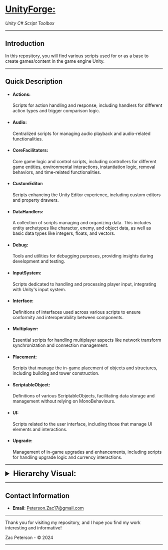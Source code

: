 # <u>UnityForge:</u>
*Unity C# Script Toolbox*

---

## Introduction

In this repository, you will find various scripts used for or as a base to create games/content in the game engine Unity.

---

## Quick Description

- #### Actions: 
    Scripts for action handling and response, including handlers for different action types and trigger comparison logic.
- #### Audio:
    Centralized scripts for managing audio playback and audio-related functionalities.
- #### CoreFacilitators:
    Core game logic and control scripts, including controllers for different game entities, environmental interactions, instantiation logic, removal behaviors, and time-related functionalities.
- #### CustomEditor:
    Scripts enhancing the Unity Editor experience, including custom editors and property drawers.
- #### DataHandlers:
    A collection of scripts managing and organizing data. This includes entity archetypes like character, enemy, and object data, as well as basic data types like integers, floats, and vectors.
- #### Debug:
    Tools and utilities for debugging purposes, providing insights during development and testing.
- #### InputSystem:
    Scripts dedicated to handling and processing player input, integrating with Unity's input system.
- #### Interface:
    Definitions of interfaces used across various scripts to ensure conformity and interoperability between components.
- #### Multiplayer:
    Essential scripts for handling multiplayer aspects like network transform synchronization and connection management.
- #### Placement:
    Scripts that manage the in-game placement of objects and structures, including building and tower construction.
- #### ScriptableObject:
    Definitions of various ScriptableObjects, facilitating data storage and management without relying on MonoBehaviours.
- #### UI:
    Scripts related to the user interface, including those that manage UI elements and interactions.
- #### Upgrade:
    Management of in-game upgrades and enhancements, including scripts for handling upgrade logic and currency interactions.

---

<details><summary style="font-size: x-large; font-weight: bold">Hierarchy Visual:</summary>
<pre><code><b>UnityForge</b>
├── Actions/
│   ├── Handlers/
│   │   ├── ActionHandler.cs
│   │   └── ActionHandlerBase.cs
│   │
│   ├── TriggerCompare/
│   │   ├── IDBehavior.cs
│   │   ├── MatchIDBehavior.cs
│   │   └── MatchIDBehaviorBase.cs
│   │   
│   ├── ActionCoroutineSO.cs
│   └── GameAction.cs
│
├── Audio/
│   └── AudioBehavior.cs
│
├── CoreFacilitators/
│   ├── Controllers/
│   │   ├── CreepController.cs
│   │   ├── FollowBehavior.cs
│   │   ├── NavAgentBehavior.cs
│   │   ├── NavAgentBehaviorBase.cs
│   │   ├── PlayerAgentBehavior.cs
│   │   ├── RBControllerBase.cs
│   │   ├── RBEnemyController.cs
│   │   ├── RBPlayerController.cs
│   │   └── TowerController.cs
│   │
│   ├── Environment/
│   │   ├── Generate3DNavMeshSurface.cs
│   │   ├── GridManager.cs
│   │   └── ObjGenOnGrid.cs
│   │
│   ├── Instancing/
│   │   ├── Instancer.cs
│   │   ├── SpawnBehavior.cs
│   │   └── SpawnManager.cs
│   │
│   ├── Removal/
│   │   └── DestroyBehavior.cs
│   │
│   ├── Time/
│   │   ├── GameTimeOperator.cs
│   │   ├── TimerBehavior.cs
│   │   └── WaitBehavior.cs
│   │
│   └── GameManager.cs
│
├── CustomEditor/
│   ├── Editors/
│   │   ├── ButtonEditor.cs
│   │   └── CharacterDataEditor.cs
│   │
│   └── PropertyDrawers/
│       ├── StepAttribute.cs
│       └── StepDrawer.cs
│
├── DataHandlers/
│   ├── EntityArchetypes/
│   │   ├── CharacterData.cs
│   │   ├── CreepData.cs
│   │   ├── CreepPrefabData.cs
│   │   ├── EnemyData.cs
│   │   ├── GameObjData.cs
│   │   ├── GameObjectList.cs
│   │   ├── PlayerData.cs
│   │   ├── PrefabData.cs
│   │   └── PrefabDataList.cs
│   │
│   ├── Primitives/
│   │   ├── BoolData.cs
│   │   ├── DoubleData.cs
│   │   ├── FloatData.cs
│   │   ├── IntData.cs
│   │   ├── Vector2Data.cs
│   │   ├── Vector3Data.cs
│   │   └── Vector3DataList.cs
│   │
│   ├── CameraUtility.cs
│   ├── ClickData.cs
│   ├── CoroutineBehavior.cs
│   ├── ID.cs
│   ├── MeshBehavior.cs
│   ├── SceneBehavior.cs
│   ├── ScoreBehavior.cs
│   ├── TileArrayData.cs
│   ├── TileData.cs
│   ├── TileDataList.cs
│   └── TransformArrayData.cs
│
├── Debug/
│   ├── Debugger.cs
│   └── DebugManager.cs
│
├── Input System/
│   ├── Controls.cs
│   ├── GameInputsSO.cs
│   ├── Input Actions.cs
│   ├── InputReader.cs
│   └── InteractionHandler.cs
│
├── Interface/
│   ├── ICollidableRB.cs
│   ├── IDamagable.cs
│   ├── IDamageDealer.cs
│   ├── IDrawGizmo.cs
│   ├── INeedButton.cs
│   └── IUpdateOnChange.cs
│
├── Multiplayer/
│   ├── ClientNetworkTransform.cs
│   ├── ConnectionManager.cs
│   └── PlayerMovement.cs
│
├── Placement/
│   ├── BuildingManager.cs
│   └── TowerBuildManager.cs
│
├── ScriptableObject/
│   ├── PlayerAccomplishmentData.cs
│   └── SpawnerData.cs
│
├── UI/
│   └── TextMeshProBehavior.cs
│
└── Upgrade/
    ├── CurrencyBehavior.cs
    ├── FloatUpgrade.cs
    ├── IntUpgrade.cs
    ├── UpgradeBase.cs
    └── UpgradeManager.cs
</code></pre>
</details>

---

## Contact Information

- **Email**: Peterson.Zac17@gmail.com

---

Thank you for visiting my repository, and I hope you find my work interesting and informative!

Zac Peterson - © 2024

---